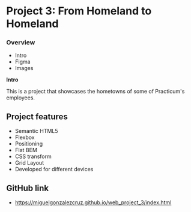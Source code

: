 # Project 3: From Homeland to Homeland

### Overview

- Intro
- Figma
- Images

**Intro**

This is a project that showcases the hometowns of some of Practicum's employees.

## Project features

- Semantic HTML5
- Flexbox
- Positioning
- Flat BEM
- CSS transform
- Grid Layout
- Developed for different devices

## GitHub link

- https://miguelgonzalezcruz.github.io/web_project_3/index.html
